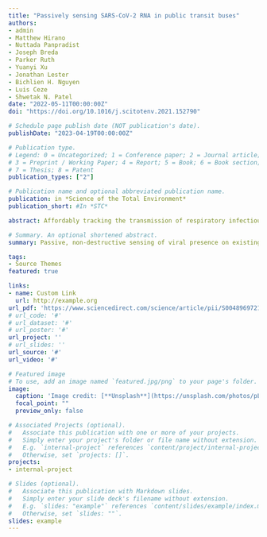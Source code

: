```yaml
---
title: "Passively sensing SARS-CoV-2 RNA in public transit buses"
authors:
- admin
- Matthew Hirano
- Nuttada Panpradist
- Joseph Breda
- Parker Ruth
- Yuanyi Xu
- Jonathan Lester
- Bichlien H. Nguyen
- Luis Ceze
- Shwetak N. Patel
date: "2022-05-11T00:00:00Z"
doi: "https://doi.org/10.1016/j.scitotenv.2021.152790"

# Schedule page publish date (NOT publication's date).
publishDate: "2023-04-19T00:00:00Z"

# Publication type.
# Legend: 0 = Uncategorized; 1 = Conference paper; 2 = Journal article;
# 3 = Preprint / Working Paper; 4 = Report; 5 = Book; 6 = Book section;
# 7 = Thesis; 8 = Patent
publication_types: ["2"]

# Publication name and optional abbreviated publication name.
publication: in *Science of the Total Environment*
publication_short: #In *STC*

abstract: Affordably tracking the transmission of respiratory infectious diseases in urban transport infrastructures can inform individuals about potential exposure to diseases and guide public policymakers to prepare timely responses based on geographical transmission in different areas in the city. Towards that end, we designed and tested a method to detect SARS-CoV-2 RNA in the air filters of public buses, revealing that air filters could be used as passive fabric sensors for the detection of viral presence. We placed and retrieved filters in the existing HVAC systems of public buses to test for the presence of trapped SARS-CoV-2 RNA using phenol-chloroform extraction and RT-qPCR. SARS-CoV-2 RNA was detected in 14% (5/37) of public bus filters tested in Seattle, Washington, from August 2020 to March 2021. These results indicate that this sensing system is feasible and that, if scaled, this method could provide a unique lens into the geographically relevant transmission of SARS-CoV-2 through public transit rider vectors, pooling samples of riders over time in a passive manner without installing any additional systems on transit vehicles.

# Summary. An optional shortened abstract.
summary: Passive, non-destructive sensing of viral presence on existing urban transit infrastructure is possible.  Existing metro transit infrastructure can be used for viral surveillance.

tags:
- Source Themes
featured: true

links:
- name: Custom Link
  url: http://example.org
url_pdf: 'https://www.sciencedirect.com/science/article/pii/S0048969721078694/pdfft?md5=d12cffbd88d349503ffb9acc8c9a724c&pid=1-s2.0-S0048969721078694-main.pdf'
# url_code: '#'
# url_dataset: '#'
# url_poster: '#'
url_project: ''
# url_slides: ''
url_source: '#'
url_video: '#'

# Featured image
# To use, add an image named `featured.jpg/png` to your page's folder. 
image:
  caption: 'Image credit: [**Unsplash**](https://unsplash.com/photos/pLCdAaMFLTE)'
  focal_point: ""
  preview_only: false

# Associated Projects (optional).
#   Associate this publication with one or more of your projects.
#   Simply enter your project's folder or file name without extension.
#   E.g. `internal-project` references `content/project/internal-project/index.md`.
#   Otherwise, set `projects: []`.
projects:
- internal-project

# Slides (optional).
#   Associate this publication with Markdown slides.
#   Simply enter your slide deck's filename without extension.
#   E.g. `slides: "example"` references `content/slides/example/index.md`.
#   Otherwise, set `slides: ""`.
slides: example
---
```

<!-- 
{{% alert note %}}
Click the *Cite* button above to demo the feature to enable visitors to import publication metadata into their reference management software.
{{% /alert %}}

{{% alert note %}}
Click the *Slides* button above to demo Academic's Markdown slides feature.
{{% /alert %}}

Supplementary notes can be added here, including [code and math](https://sourcethemes.com/academic/docs/writing-markdown-latex/). -->

